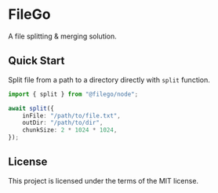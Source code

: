 # FileGo

A file splitting & merging solution.

## Quick Start

Split file from a path to a directory directly with `split` function.

```ts
import { split } from "@filego/node";

await split({
    inFile: "/path/to/file.txt",
    outDir: "/path/to/dir",
    chunkSize: 2 * 1024 * 1024,
});
```

## License

This project is licensed under the terms of the MIT license.
